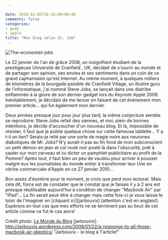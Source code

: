```yaml
---

date: 2010-02-05T16:16:00+00:00
comments: false
categories: 
- geek
- apple
title: "Mon blog selon St. Job"
---
```


![The-economist-jobs](/media/getfile/files.posterous.com/temp-2010-09-01/GAcFfeAdDzDwzkoCDclrlokqIgDnuiEqBsnzgHGtkeHaowCxFAdsxIzJEyrA/the-economist-jobs.jpg.scaled500.jpg)

 Le 22 janvier de l'an de grâce 2008, un insignifiant étudiant de la prestigieuse Université de Cranfield , UK, décidait de s'ouvrir au monde et de partager son opinion, ses envies et ses sentiments dans un coin de ce grand capharnaüm qu'est Internet. Au même moment, à quelques milliers de kilomètres de la bourgade paisible de Cranfield Village, un illustre guru de l'informatique, j'ai nommé Steve Jobs, se lançait dans une diatribe enflammée à la gloire de son dernier gadget lors du Keynote Apple 2008. Inévitablement, je décidais de me lancer en faisant de cet évènement mon premier article... qui fut également mon dernier.

 Deux années presque jour pour jour plus tard, la même conjecture semble se reproduire: Steve Jobs refait des siennes, et moi, plein de bonnes intentions, je décide d'accoucher d'un nouveau blog. Et là, impossible de résister, il faut que je publie quelque chose sur cette fameuse tablette... Y a t-il un lien? Serais-je relié par une sorte de magie noire aux neurones diaboliques de Mr. Jobs? N'y aurait-il pas au fin fond de mon subconscient un petit démon en jean et col roulé noir posté là dans l'obscurité, prêt à sauter sur mon cerveau et lui dicter un pamphlet publicitaire au profit de la Pomme? Après tout, il faut bien un peu de vaudou pour arriver à pousser malgré eux les journalistes du monde entier à transformer leur Une en vitrine commerciale d'Apple en ce 27 janvier 2010...

 Bon assez d'ésotérie pour le moment, je crois que perd mon lectorat. Mais cela dit, force est de constater que le constat que je faisais il y a 2 ans est presque réutilisable aujourd'hui à condition de changer "Macbook Air" par "iPad"... La fin serait peut-être à changer mais cette fois-ci je vous laisse le loisir de l'imaginer en [cliquant ici][jarbouvix]  (attention c'est en anglais!). Espérons en tout cas que mes efforts ne se  terminent pas au bout de cet article comme ce fut le cas alors!

 Crédit photo: [Le Monde du Blog](http://www.lemondedublog.com/2010/02/saint-jobs-et-lipad-the-economist.php "Saint Jobs et l'iPad")
 [jarbouvix]: http://jarbouvix.wordpress.com/2008/01/22/a-response-to-all-those-macbook-air-skeptics/ "Jarbouvix - le blog à 1'article!"

